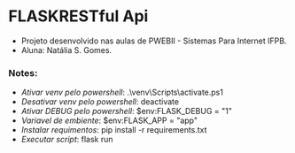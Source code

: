 # FLASKRESTful Api

- Projeto desenvolvido nas aulas de PWEBII - Sistemas Para Internet IFPB.
- Aluna: Natália S. Gomes.

### Notes:
- _Ativar venv pelo powershell_: .\venv\Scripts\activate.ps1
- _Desativar venv pelo powershell_: deactivate
- _Ativar DEBUG pelo powershell_: $env:FLASK_DEBUG = "1"
- _Variavel de embiente_: $env:FLASK_APP = "app"
- _Instalar requimentos_: pip install -r requirements.txt
- _Executar script_: flask run
